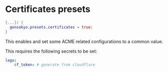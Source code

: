 # Certificates presets

```nix
{...}: {
  gensokyo.presets.certificates = true;
}
```

This enables and set some ACME related configurations to a common value.

This requires the following secrets to be set:

```yaml
lego:
    cf_token: # generate from cloudflare
```
